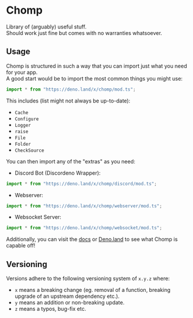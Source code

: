 # Chomp
Library of (arguably) useful stuff.  
Should work just fine but comes with no warranties whatsoever.  

## Usage

Chomp is structured in such a way that you can import just what you need for your app.  
A good start would be to import the most common things you might use:
```ts
import * from "https://deno.land/x/chomp/mod.ts";
```

This includes (list might not always be up-to-date):
- `Cache`
- `Configure`
- `Logger`
- `raise`
- `File`
- `Folder`
- `CheckSource`

You can then import any of the "extras" as you need:

- Discord Bot (Discordeno Wrapper):
```ts
import * from "https://deno.land/x/chomp/discord/mod.ts";
```
- Webserver:
```ts 
import * from "https://deno.land/x/chomp/webserver/mod.ts";
```
- Websocket Server:
```ts 
import * from "https://deno.land/x/chomp/websocket/mod.ts";
```

Additionally, you can visit the [docs](/docs) or [Deno.land](https://doc.deno.land/https://deno.land/x/chomp/mod.ts) to see what Chomp is capable off!

## Versioning

Versions adhere to the following versioning system of `x.y.z` where:
- `x` means a breaking change (eg. removal of a function, breaking upgrade of an upstream dependency etc.).
- `y` means an addition or non-breaking update.
- `z` means a typos, bug-fix etc.
